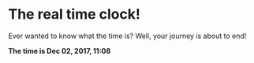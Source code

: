 # The real time clock!

Ever wanted to know what the time is? Well, your journey is about to end!

**The time is Dec 02, 2017, 11:08**